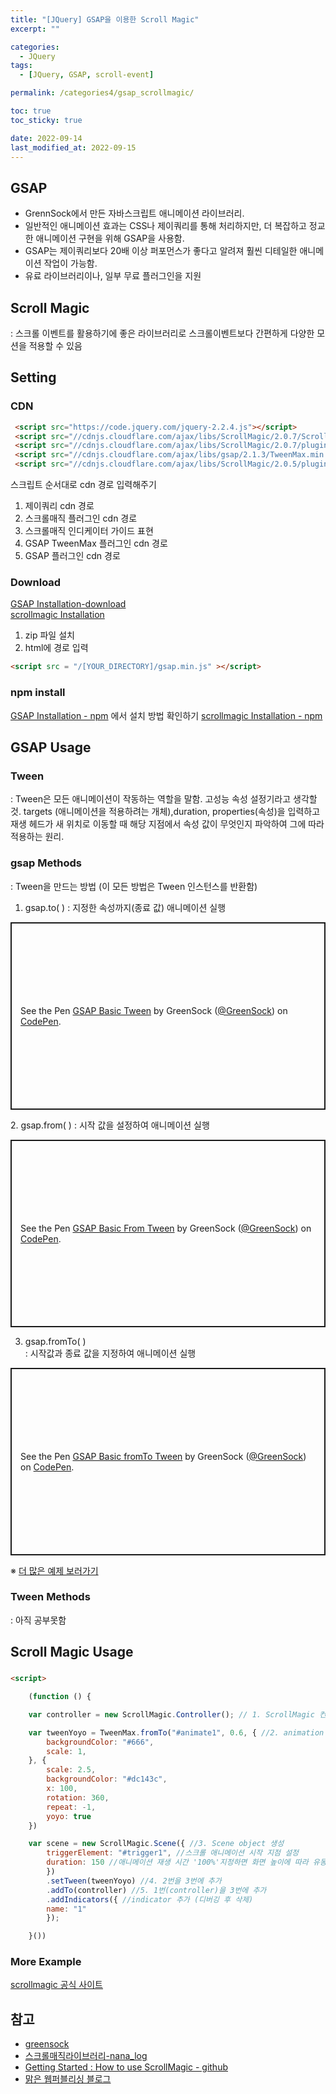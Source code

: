 ```yaml
---
title: "[JQuery] GSAP을 이용한 Scroll Magic"
excerpt: ""

categories:
  - JQuery
tags:
  - [JQuery, GSAP, scroll-event]

permalink: /categories4/gsap_scrollmagic/

toc: true
toc_sticky: true

date: 2022-09-14
last_modified_at: 2022-09-15
---
```


## GSAP
- GrennSock에서 만든 자바스크립트 애니메이션 라이브러리.  
- 일반적인 애니메이션 효과는 CSS나 제이쿼리를 통해 처리하지만, 더 복잡하고 정교한 애니메이션 구현을 위해 GSAP을 사용함.  
- GSAP는 제이쿼리보다 20배 이상 퍼포먼스가 좋다고 알려져 훨씬 디테일한 애니메이션 작업이 가능함.
- 유료 라이브러리이나, 일부 무료 플러그인을 지원  

## Scroll Magic
: 스크롤 이벤트를 활용하기에 좋은 라이브러리로 스크롤이벤트보다 간편하게 다양한 모션을 적용할 수 있음

## Setting

### CDN
```html
 <script src="https://code.jquery.com/jquery-2.2.4.js"></script>
 <script src="//cdnjs.cloudflare.com/ajax/libs/ScrollMagic/2.0.7/ScrollMagic.min.js"></script>
 <script src="//cdnjs.cloudflare.com/ajax/libs/ScrollMagic/2.0.7/plugins/debug.addIndicators.min.js"></script>
 <script src="//cdnjs.cloudflare.com/ajax/libs/gsap/2.1.3/TweenMax.min.js"></script>
 <script src="//cdnjs.cloudflare.com/ajax/libs/ScrollMagic/2.0.5/plugins/animation.gsap.js"></script>
```

스크립트 순서대로 cdn 경로 입력해주기
1. 제이쿼리 cdn 경로 
2. 스크롤매직 플러그인 cdn 경로
3. 스크롤매직 인디케이터 가이드 표현
4. GSAP TweenMax 플러그인 cdn 경로
5. GSAP 플러그인 cdn 경로


### Download 
[GSAP Installation-download](https://greensock.com/docs/v3/Installation/download)    
[scrollmagic Installation](http://scrollmagic.io/#get-it-now)  


1. zip 파일 설치 
2. html에 경로 입력  

```html
<script src = "/[YOUR_DIRECTORY]/gsap.min.js" ></script> 
```

### npm install
[GSAP Installation - npm](https://greensock.com/docs/v3/Installation/#npm-club) 에서 설치 방법 확인하기 
[scrollmagic Installation - npm](http://scrollmagic.io/)


## GSAP Usage

### Tween
: Tween은 모든 애니메이션이 작동하는 역할을 말함. 
  고성능 속성 설정기라고 생각할 것.
   targets (애니메이션을 적용하려는 개체),duration, properties(속성)을 입력하고 재생 헤드가 새 위치로 이동할 때 해당 지점에서 속성 값이 무엇인지 파악하여 그에 따라 적용하는 원리.


### gsap Methods   
: Tween을 만드는 방법 (이 모든 방법은 Tween 인스턴스를 반환함) 

1. gsap.to( )
: 지정한 속성까지(종료 값) 애니메이션 실행
<p class="codepen" data-height="300" data-default-tab="js,result" data-slug-hash="wvwEOZL" data-user="GreenSock" style="height: 300px; box-sizing: border-box; display: flex; align-items: center; justify-content: center; border: 2px solid; margin: 1em 0; padding: 1em;">
  <span>See the Pen <a href="https://codepen.io/GreenSock/pen/wvwEOZL">
  GSAP Basic Tween</a> by GreenSock (<a href="https://codepen.io/GreenSock">@GreenSock</a>)
  on <a href="https://codepen.io">CodePen</a>.</span>
</p>
<script async src="https://cpwebassets.codepen.io/assets/embed/ei.js"></script>
2. gsap.from( )  
: 시작 값을 설정하여 애니메이션 실행
<p class="codepen" data-height="300" data-default-tab="js,result" data-slug-hash="XWrGqvX" data-user="GreenSock" style="height: 300px; box-sizing: border-box; display: flex; align-items: center; justify-content: center; border: 2px solid; margin: 1em 0; padding: 1em;">
  <span>See the Pen <a href="https://codepen.io/GreenSock/pen/XWrGqvX">
  GSAP Basic From Tween</a> by GreenSock (<a href="https://codepen.io/GreenSock">@GreenSock</a>)
  on <a href="https://codepen.io">CodePen</a>.</span>
</p>
<script async src="https://cpwebassets.codepen.io/assets/embed/ei.js"></script>

3. gsap.fromTo( )  
: 시작값과 종료 값을 지정하여 애니메이션 실행
<p class="codepen" data-height="300" data-default-tab="js,result" data-slug-hash="NWKJzRV" data-user="GreenSock" style="height: 300px; box-sizing: border-box; display: flex; align-items: center; justify-content: center; border: 2px solid; margin: 1em 0; padding: 1em;">
  <span>See the Pen <a href="https://codepen.io/GreenSock/pen/NWKJzRV">
  GSAP Basic fromTo Tween</a> by GreenSock (<a href="https://codepen.io/GreenSock">@GreenSock</a>)
  on <a href="https://codepen.io">CodePen</a>.</span>
</p>
<script async src="https://cpwebassets.codepen.io/assets/embed/ei.js"></script>

※ [더 많은 예제 보러가기](https://greensock.com/docs/v3/GSAP/gsap.from())


### Tween Methods
: 아직 공부못함





## Scroll Magic Usage

### 
```html
<script>

    (function () {

    var controller = new ScrollMagic.Controller(); // 1. ScrollMagic 컨트롤러 생성

    var tweenYoyo = TweenMax.fromTo("#animate1", 0.6, { //2. animation object 생성
        backgroundColor: "#666",
        scale: 1,
    }, {
        scale: 2.5,
        backgroundColor: "#dc143c",
        x: 100,
        rotation: 360,
        repeat: -1,
        yoyo: true
    })

    var scene = new ScrollMagic.Scene({ //3. Scene object 생성
        triggerElement: "#trigger1", //스크롤 애니메이션 시작 지점 설정
        duration: 150 //애니메이션 재생 시간 '100%'지정하면 화면 높이에 따라 유동적으로 end위치가 정해짐
        })
        .setTween(tweenYoyo) //4. 2번을 3번에 추가
        .addTo(controller) //5. 1번(controller)을 3번에 추가
        .addIndicators({ //indicator 추가 (디버깅 후 삭제)
        name: "1"
        });

    }())
```

### More Example

[scrollmagic 공식 사이트](http://scrollmagic.io/examples/index.html)




## 참고
- [greensock](https://greensock.com/) 
- [스크롤매직라이브러리-nana_log](https://nykim.work/30?category=692676)
- [Getting Started : How to use ScrollMagic - github](https://github.com/janpaepke/ScrollMagic/wiki/Getting-Started-:-How-to-use-ScrollMagic)
- [맑은 웹퍼블리싱 블로그](https://www.biew.co.kr/entry/TweenMax%E3%86%8DGSAP-%ED%8A%B8%EC%9C%88%EB%A7%A5%EC%8A%A4-%EC%A0%9C%EB%8C%80%EB%A1%9C-%EB%B0%B0%EC%9A%B0%EA%B8%B0-%EA%B8%B0%EC%B4%881GSAP-%EB%A9%94%EC%84%9C%EB%93%9C?category=314309)
